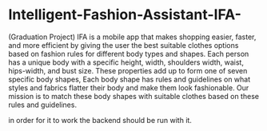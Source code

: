 # Intelligent-Fashion-Assistant-IFA-
(Graduation Project) IFA is a mobile app that makes shopping easier, faster, and more efficient by giving the user the best suitable clothes options based on fashion rules for different body types and shapes.
Each person has a unique body with a specific height, width, shoulders width, waist, hips-width, and bust size.
These properties add up to form one of seven specific body shapes, Each body shape has rules and guidelines on what styles and fabrics flatter their body and make them look fashionable.
Our mission is to match these body shapes with suitable clothes based on these rules and guidelines.

in order for it to work the backend should be run with it.

